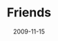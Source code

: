 ---
layout: message
category: message
series: "Typecast"
title: "Friends"
date: 2009-11-15
message_id: 590
---